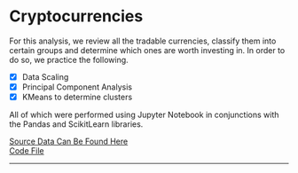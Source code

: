 # Cryptocurrencies

For this analysis, we review all the tradable currencies, classify them into certain groups and determine which ones are worth investing in. 
In order to do so, we practice the following. 

- [x] Data Scaling 
- [x] Principal Component Analysis
- [x] KMeans to determine clusters

All of which were performed using Jupyter Notebook in conjunctions with the Pandas and ScikitLearn libraries. 

[Source Data Can Be Found Here](https://github.com/carlosjennings1991/Cryptocurrencies/blob/main/crypto_data.csv)
<br>
[Code File](https://github.com/carlosjennings1991/Cryptocurrencies/blob/main/crypto_clustering.ipynb)

---
